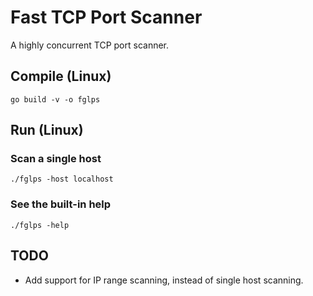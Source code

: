 # Fast TCP Port Scanner

A highly concurrent TCP port scanner.

## Compile (Linux)
`go build -v -o fglps`

## Run (Linux)

### Scan a single host
`./fglps -host localhost`

### See the built-in help
`./fglps -help`

## TODO
- Add support for IP range scanning, instead of single host scanning.
